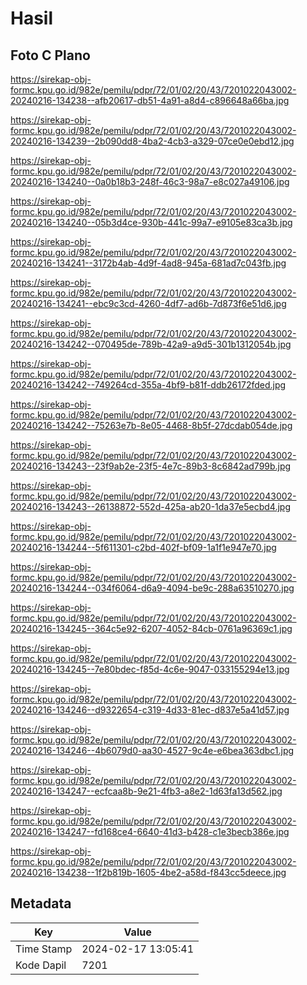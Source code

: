 # Hasil

## Foto C Plano

https://sirekap-obj-formc.kpu.go.id/982e/pemilu/pdpr/72/01/02/20/43/7201022043002-20240216-134238--afb20617-db51-4a91-a8d4-c896648a66ba.jpg

https://sirekap-obj-formc.kpu.go.id/982e/pemilu/pdpr/72/01/02/20/43/7201022043002-20240216-134239--2b090dd8-4ba2-4cb3-a329-07ce0e0ebd12.jpg

https://sirekap-obj-formc.kpu.go.id/982e/pemilu/pdpr/72/01/02/20/43/7201022043002-20240216-134240--0a0b18b3-248f-46c3-98a7-e8c027a49106.jpg

https://sirekap-obj-formc.kpu.go.id/982e/pemilu/pdpr/72/01/02/20/43/7201022043002-20240216-134240--05b3d4ce-930b-441c-99a7-e9105e83ca3b.jpg

https://sirekap-obj-formc.kpu.go.id/982e/pemilu/pdpr/72/01/02/20/43/7201022043002-20240216-134241--3172b4ab-4d9f-4ad8-945a-681ad7c043fb.jpg

https://sirekap-obj-formc.kpu.go.id/982e/pemilu/pdpr/72/01/02/20/43/7201022043002-20240216-134241--ebc9c3cd-4260-4df7-ad6b-7d873f6e51d6.jpg

https://sirekap-obj-formc.kpu.go.id/982e/pemilu/pdpr/72/01/02/20/43/7201022043002-20240216-134242--070495de-789b-42a9-a9d5-301b1312054b.jpg

https://sirekap-obj-formc.kpu.go.id/982e/pemilu/pdpr/72/01/02/20/43/7201022043002-20240216-134242--749264cd-355a-4bf9-b81f-ddb26172fded.jpg

https://sirekap-obj-formc.kpu.go.id/982e/pemilu/pdpr/72/01/02/20/43/7201022043002-20240216-134242--75263e7b-8e05-4468-8b5f-27dcdab054de.jpg

https://sirekap-obj-formc.kpu.go.id/982e/pemilu/pdpr/72/01/02/20/43/7201022043002-20240216-134243--23f9ab2e-23f5-4e7c-89b3-8c6842ad799b.jpg

https://sirekap-obj-formc.kpu.go.id/982e/pemilu/pdpr/72/01/02/20/43/7201022043002-20240216-134243--26138872-552d-425a-ab20-1da37e5ecbd4.jpg

https://sirekap-obj-formc.kpu.go.id/982e/pemilu/pdpr/72/01/02/20/43/7201022043002-20240216-134244--5f611301-c2bd-402f-bf09-1a1f1e947e70.jpg

https://sirekap-obj-formc.kpu.go.id/982e/pemilu/pdpr/72/01/02/20/43/7201022043002-20240216-134244--034f6064-d6a9-4094-be9c-288a63510270.jpg

https://sirekap-obj-formc.kpu.go.id/982e/pemilu/pdpr/72/01/02/20/43/7201022043002-20240216-134245--364c5e92-6207-4052-84cb-0761a96369c1.jpg

https://sirekap-obj-formc.kpu.go.id/982e/pemilu/pdpr/72/01/02/20/43/7201022043002-20240216-134245--7e80bdec-f85d-4c6e-9047-033155294e13.jpg

https://sirekap-obj-formc.kpu.go.id/982e/pemilu/pdpr/72/01/02/20/43/7201022043002-20240216-134246--d9322654-c319-4d33-81ec-d837e5a41d57.jpg

https://sirekap-obj-formc.kpu.go.id/982e/pemilu/pdpr/72/01/02/20/43/7201022043002-20240216-134246--4b6079d0-aa30-4527-9c4e-e6bea363dbc1.jpg

https://sirekap-obj-formc.kpu.go.id/982e/pemilu/pdpr/72/01/02/20/43/7201022043002-20240216-134247--ecfcaa8b-9e21-4fb3-a8e2-1d63fa13d562.jpg

https://sirekap-obj-formc.kpu.go.id/982e/pemilu/pdpr/72/01/02/20/43/7201022043002-20240216-134247--fd168ce4-6640-41d3-b428-c1e3becb386e.jpg

https://sirekap-obj-formc.kpu.go.id/982e/pemilu/pdpr/72/01/02/20/43/7201022043002-20240216-134238--1f2b819b-1605-4be2-a58d-f843cc5deece.jpg


## Metadata

| Key        | Value               |
| ---------- | ------------------- |
| Time Stamp | 2024-02-17 13:05:41 |
| Kode Dapil | 7201                |



